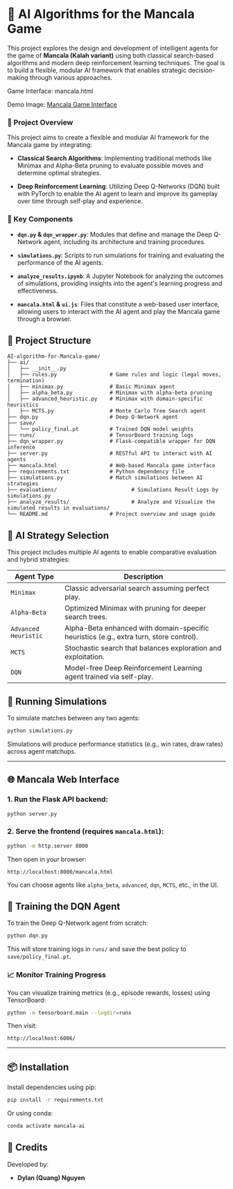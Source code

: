 # 🧠 AI Algorithms for the Mancala Game

This project explores the design and development of intelligent agents for the game of **Mancala (Kalah variant)** using both classical search-based algorithms and modern deep reinforcement learning techniques. The goal is to build a flexible, modular AI framework that enables strategic decision-making through various approaches.

Game Interface: mancala.html

Demo Image: [Mancala Game Interface](https://github.com/wangwang2111/AI-algorithm-for-Mancala-game/blob/main/reports/game_interface.png)


### 🧠 Project Overview

This project aims to create a flexible and modular AI framework for the Mancala game by integrating:

* **Classical Search Algorithms**: Implementing traditional methods like Minimax and Alpha-Beta pruning to evaluate possible moves and determine optimal strategies.

* **Deep Reinforcement Learning**: Utilizing Deep Q-Networks (DQN) built with PyTorch to enable the AI agent to learn and improve its gameplay over time through self-play and experience.

### 🧩 Key Components

* **`dqn.py` & `dqn_wrapper.py`**: Modules that define and manage the Deep Q-Network agent, including its architecture and training procedures.

* **`simulations.py`**: Scripts to run simulations for training and evaluating the performance of the AI agents.

* **`analyze_results.ipynb`**: A Jupyter Notebook for analyzing the outcomes of simulations, providing insights into the agent's learning progress and effectiveness.

* **`mancala.html` & `ui.js`**: Files that constitute a web-based user interface, allowing users to interact with the AI agent and play the Mancala game through a browser.

## 📁 Project Structure

```
AI-algorithm-for-Mancala-game/
├── ai/
│   ├── __init__.py
│   ├── rules.py                 # Game rules and logic (legal moves, termination)
│   ├── minimax.py               # Basic Minimax agent
│   ├── alpha_beta.py            # Minimax with alpha-beta pruning
│   ├── advanced_heuristic.py    # Minimax with domain-specific heuristics
│   ├── MCTS.py                  # Monte Carlo Tree Search agent
├── dqn.py                       # Deep Q-Network agent
├── save/
│   └── policy_final.pt          # Trained DQN model weights
├── runs/                        # TensorBoard training logs
├── dqn_wrapper.py               # Flask-compatible wrapper for DQN inference
├── server.py                    # RESTful API to interact with AI agents
├── mancala.html                 # Web-based Mancala game interface
├── requirements.txt             # Python dependency file
├── simulations.py               # Match simulations between AI strategies
├── evaluations/                        # Simulations Result Logs by simulations.py
├── analyze_results/                    # Analyze and Visualize the simulated results in evaluations/
└── README.md                    # Project overview and usage guide
```

## 🧠 AI Strategy Selection

This project includes multiple AI agents to enable comparative evaluation and hybrid strategies:

| Agent Type           | Description                                                                 |
|----------------------|-----------------------------------------------------------------------------|
| `Minimax`            | Classic adversarial search assuming perfect play.                           |
| `Alpha-Beta`         | Optimized Minimax with pruning for deeper search trees.                     |
| `Advanced Heuristic` | Alpha-Beta enhanced with domain-specific heuristics (e.g., extra turn, store control). |
| `MCTS`               | Stochastic search that balances exploration and exploitation.               |
| `DQN`                | Model-free Deep Reinforcement Learning agent trained via self-play.         |

## 🧪 Running Simulations

To simulate matches between any two agents:

```bash
python simulations.py
```

Simulations will produce performance statistics (e.g., win rates, draw rates) across agent matchups.

---

## 🌐 Mancala Web Interface

### 1. Run the Flask API backend:
```bash
python server.py
```

### 2. Serve the frontend (requires `mancala.html`):
```bash
python -m http.server 8000
```

Then open in your browser:

```
http://localhost:8000/mancala.html
```

You can choose agents like `alpha_beta`, `advanced`, `dqn`, `MCTS`, etc., in the UI.

## 🧠 Training the DQN Agent

To train the Deep Q-Network agent from scratch:

```bash
python dqn.py
```

This will store training logs in `runs/` and save the best policy to `save/policy_final.pt`.

### 📈 Monitor Training Progress

You can visualize training metrics (e.g., episode rewards, losses) using TensorBoard:

```bash
python -m tensorboard.main --logdir=runs
```

Then visit:
```
http://localhost:6006/
```

---

## 📦 Installation

Install dependencies using pip:

```bash
pip install -r requirements.txt
```

Or using conda:

```bash
conda activate mancala-ai
```

## 🤝 Credits

Developed by:
- **Dylan (Quang) Nguyen**